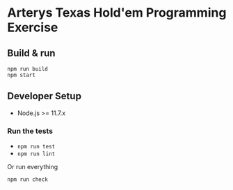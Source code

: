 # Arterys Texas Hold'em Programming Exercise

## Build & run

    npm run build
    npm start

## Developer Setup
- Node.js >= 11.7.x

### Run the tests
 
 - `npm run test`
 - `npm run lint`

Or run everything

 `npm run check`
